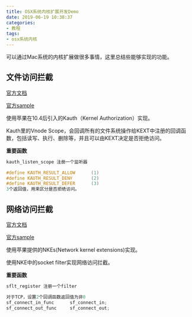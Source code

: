 ```yaml
---
title: OSX系统内核扩展开发Demo
date: 2019-06-19 10:38:37
categories:
- 教程
tags:
- osx系统内核
---
```


可以通过Mac系统的内核扩展做很多事情，这里总结些能够实现的功能。

## 文件访问拦截

[官方文档](https://developer.apple.com/library/archive/technotes/tn2127/_index.html#//apple_ref/doc/uid/DTS10003591-CH1-SUBSECTION11)

[官方sample](https://developer.apple.com/library/archive/samplecode/KauthORama/Introduction/Intro.html#//apple_ref/doc/uid/DTS10003633)

使用苹果在10.4后引入的Kauth（Kernel Authorization）实现。

Kauth里的Vnode Scope，会回调所有的文件系统操作给KEXT中注册的回调函数，包括读写、执行、删除等，并且可以由KEXT决定是否拒绝访问。

**重要函数**
```c
kauth_listen_scope 注册一个监听器

#define KAUTH_RESULT_ALLOW      (1)
#define KAUTH_RESULT_DENY       (2)
#define KAUTH_RESULT_DEFER      (3)
3个返回值，用来区分是否拒绝访问。
```


## 网络访问拦截

[官方文档](https://developer.apple.com/library/archive/documentation/Darwin/Conceptual/NKEConceptual/socket_nke/socket_nke.html#//apple_ref/doc/uid/TP40001858-CH228-SW1)

[官方sample](https://developer.apple.com/library/archive/samplecode/tcplognke/Introduction/Intro.html#//apple_ref/doc/uid/DTS10003669)

使用苹果提供的NKEs(Network kernel extensions)实现。

使用NKE中的socket filter实现网络访问拦截。

**重要函数**
```c
sflt_register 注册一个filter

对于TCP，设置2个回调函数返回值为非0
sf_connect_in_func		sf_connect_in;
sf_connect_out_func		sf_connect_out;
```